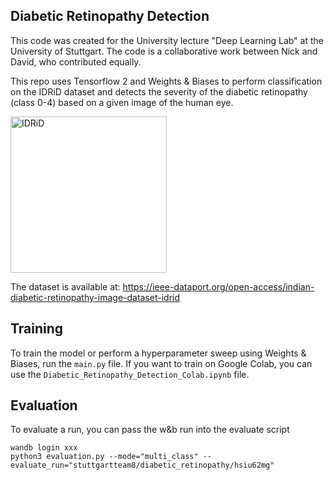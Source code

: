 ## Diabetic Retinopathy Detection

This code was created for the University lecture "Deep Learning Lab" at the University of Stuttgart. The code is a collaborative work between Nick and David, who contributed equally.

This repo uses Tensorflow 2 and Weights & Biases to perform classification on the IDRiD dataset and detects the severity of the diabetic retinopathy (class 0-4) based on a given image of the human eye.

<img src="https://user-images.githubusercontent.com/35065831/167558724-975458f9-f4db-4ae5-b863-d81033ed1e24.jpg" alt="IDRiD" width="250"/>

The dataset is available at: https://ieee-dataport.org/open-access/indian-diabetic-retinopathy-image-dataset-idrid

## Training
To train the model or perform a hyperparameter sweep using Weights & Biases, run the `main.py` file. If you want to train on Google Colab, you can use the `Diabetic_Retinopathy_Detection_Colab.ipynb` file.

## Evaluation
To evaluate a run, you can pass the w&b run into the evaluate script
```
wandb login xxx
python3 evaluation.py --mode="multi_class" --evaluate_run="stuttgartteam8/diabetic_retinopathy/hsiu62mg"
```

